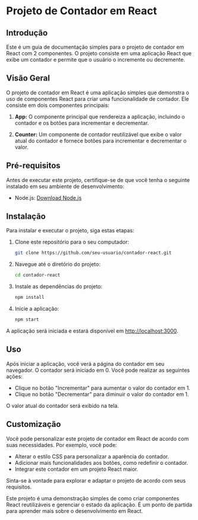 # Projeto de Contador em React

## Introdução
Este é um guia de documentação simples para o projeto de contador em React com 2 componentes. O projeto consiste em uma aplicação React que exibe um contador e permite que o usuário o incremente ou decremente.

## Visão Geral
O projeto de contador em React é uma aplicação simples que demonstra o uso de componentes React para criar uma funcionalidade de contador. Ele consiste em dois componentes principais:

1. **App:** O componente principal que rendereiza a aplicação, incluindo o contador e os botões para incrementar e decrementar.

2. **Counter:** Um componente de contador reutilizável que exibe o valor atual do contador e fornece botões para incrementar e decrementar o valor.

## Pré-requisitos
Antes de executar este projeto, certifique-se de que você tenha o seguinte instalado em seu ambiente de desenvolvimento:

- Node.js: [Download Node.js](https://nodejs.org/)

## Instalação
Para instalar e executar o projeto, siga estas etapas:

1. Clone este repositório para o seu computador:

   ```bash
   git clone https://github.com/seu-usuario/contador-react.git
   ```

2. Navegue até o diretório do projeto:

   ```bash
   cd contador-react
   ```

3. Instale as dependências do projeto:

   ```bash
   npm install
   ```

4. Inicie a aplicação:

   ```bash
   npm start
   ```

A aplicação será iniciada e estará disponível em [http://localhost:3000](http://localhost:3000).

## Uso
Após iniciar a aplicação, você verá a página do contador em seu navegador. O contador será iniciado em 0. Você pode realizar as seguintes ações:

- Clique no botão "Incrementar" para aumentar o valor do contador em 1.
- Clique no botão "Decrementar" para diminuir o valor do contador em 1.

O valor atual do contador será exibido na tela.

## Customização
Você pode personalizar este projeto de contador em React de acordo com suas necessidades. Por exemplo, você pode:

- Alterar o estilo CSS para personalizar a aparência do contador.
- Adicionar mais funcionalidades aos botões, como redefinir o contador.
- Integrar este contador em um projeto React maior.

Sinta-se à vontade para explorar e adaptar o projeto de acordo com seus requisitos.

Este projeto é uma demonstração simples de como criar componentes React reutilizáveis e gerenciar o estado da aplicação. É um ponto de partida para aprender mais sobre o desenvolvimento em React.
